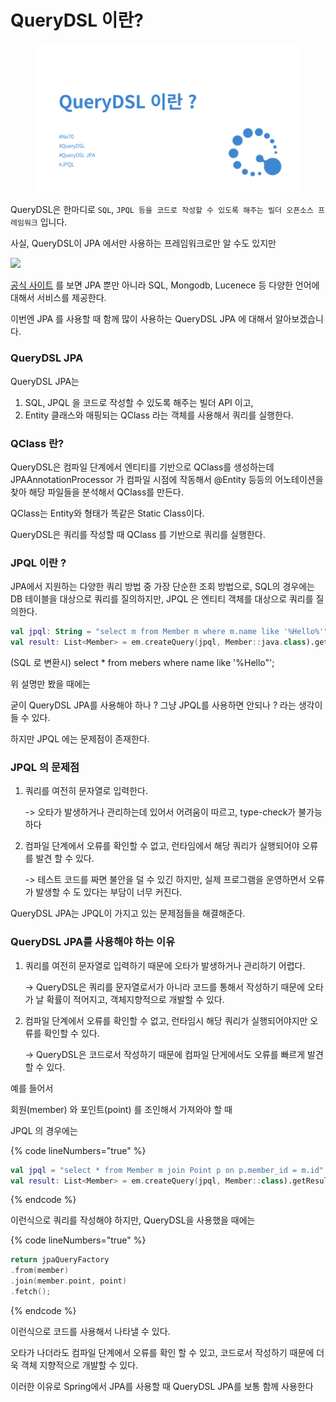 # QueryDSL 이란?

<figure><img src="../.gitbook/assets/image (1) (1).png" alt=""><figcaption></figcaption></figure>

QueryDSL은 한마디로 `SQL`, `JPQL 등을 코드로 작성할 수 있도록 해주는 빌더 오픈소스 프레임워크` 입니다.

사실, QueryDSL이 JPA 에서만 사용하는 프레임워크로만 알 수도 있지만



![](https://velog.velcdn.com/images/soyeon207/post/d8761b97-1932-4888-8c92-ff3c411851c8/image.png)

[공식 사이트](http://querydsl.com/) 를 보면 JPA 뿐만 아니라 SQL, Mongodb, Lucenece 등 다양한 언어에 대해서 서비스를 제공한다.

이번엔 JPA 를 사용할 때 함께 많이 사용하는 QueryDSL JPA 에 대해서 알아보겠습니다.



### QueryDSL JPA

QueryDSL JPA는

1. SQL, JPQL 을 코드로 작성할 수 있도록 해주는 빌더 API 이고,
2. Entity 클래스와 매핑되는 QClass 라는 객체를 사용해서 쿼리를 실행한다.



### QClass 란?

QueryDSL은 컴파일 단계에서 엔티티를 기반으로 QClass를 생성하는데 JPAAnnotationProcessor 가 컴파일 시점에 작동해서 @Entity 등등의 어노테이션을 찾아 해당 파일들을 분석해서 QClass를 만든다.



QClass는 Entity와 형태가 똑같은 Static Class이다.

QueryDSL은 쿼리를 작성할 때 QClass 를 기반으로 쿼리를 실행한다.



### JPQL 이란 ?

JPA에서 지원하는 다양한 쿼리 방법 중 가장 단순한 조회 방법으로, SQL의 경우에는 DB 테이블을 대상으로 쿼리를 질의하지만, JPQL 은 엔티티 객체를 대상으로 쿼리를 질의한다.

```kotlin
val jpql: String = "select m from Member m where m.name like '%Hello%'";
val result: List<Member> = em.createQuery(jpql, Member::java.class).getResultList()
```

(SQL 로 변환시) select \* from mebers where name like '%Hello"';



위 설명만 봤을 때에는

굳이 QueryDSL JPA를 사용해야 하나 ? 그냥 JPQL를 사용하면 안되나 ? 라는 생각이 들 수 있다.

하지만 JPQL 에는 문제점이 존재한다.



### JPQL 의 문제점

1.  쿼리를 여전히 문자열로 입력한다.

    \-> 오타가 발생하거나 관리하는데 있어서 어려움이 따르고, type-check가 불가능하다
2.  컴파일 단계에서 오류를 확인할 수 없고, 런타임에서 해당 쿼리가 실행되어야 오류를 발견 할 수 있다.

    \-> 테스트 코드를 짜면 불안을 덜 수 있긴 하지만, 실제 프로그램을 운영하면서 오류가 발생할 수 도 있다는 부담이 너무 커진다.

QueryDSL JPA는 JPQL이 가지고 있는 문제점들을 해결해준다.



### QueryDSL JPA를 사용해야 하는 이유

1.  쿼리를 여전히 문자열로 입력하기 때문에 오타가 발생하거나 관리하기 어렵다.

    \-> QueryDSL은 쿼리를 문자열로서가 아니라 코드를 통해서 작성하기 때문에 오타가 날 확률이 적어지고, 객체지향적으로 개발할 수 있다.
2.  컴파일 단계에서 오류를 확인할 수 없고, 런타임시 해당 쿼리가 실행되어야지만 오류를 확인할 수 있다.

    \-> QueryDSL은 코드로서 작성하기 때문에 컴파일 단게에서도 오류를 빠르게 발견 할 수 있다.

예를 들어서

회원(member) 와 포인트(point) 를 조인해서 가져와야 할 때

JPQL 의 경우에는

{% code lineNumbers="true" %}
```kotlin
val jpql = "select * from Member m join Point p on p.member_id = m.id"
val result: List<Member> = em.createQuery(jpql, Member::class).getResultList()
```
{% endcode %}

이런식으로 쿼리를 작성해야 하지만, QueryDSL을 사용했을 때에는

{% code lineNumbers="true" %}
```kotlin
return jpaQueryFactory
.from(member)
.join(member.point, point)
.fetch();
```
{% endcode %}

이런식으로 코드를 사용해서 나타낼 수 있다.

오타가 나더라도 컴파일 단계에서 오류를 확인 할 수 있고, 코드로서 작성하기 때문에 더욱 객체 지향적으로 개발할 수 있다.

이러한 이유로 Spring에서 JPA를 사용할 때 QueryDSL JPA를 보통 함께 사용한다
